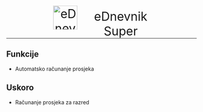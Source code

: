 <p align="center" style="font-size: 2rem; transform: translate(-3em, .3em);">
    <img style="height: 2em;" src="https://pisoj.github.io/ed-super/img/logo-256.webp" alt="eDnevnik Super" />
    <span align="center" style="position: absolute; transform: translate(0, .3em); margin-left: .3em;">eDnevnik Super</span>
</p>

---

## Funkcije

- Automatsko računanje prosjeka

## Uskoro

- Računanje prosjeka za razred